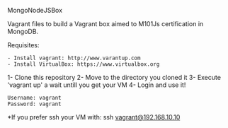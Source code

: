 MongoNodeJSBox

Vagrant files to build a Vagrant box aimed to M101Js certification in MongoDB.

Requisites:

	- Install vagrant: http://www.varantup.com
	- Install VirtualBox: https://www.virtualbox.org

1- Clone this repository
2- Move to the directory you cloned it
3- Execute 'vagrant up' a wait untill you get your VM
4- Login and use it!

	Username: vagrant
	Password: vagrant


*If you prefer ssh your VM with: ssh vagrant@192.168.10.10
